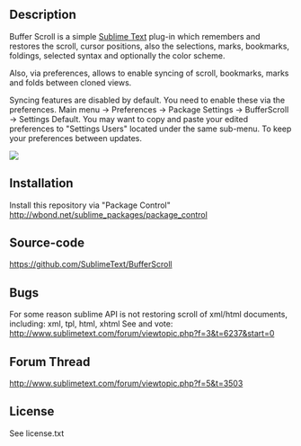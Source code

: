 Description
------------------

Buffer Scroll is a simple [Sublime Text](http://www.sublimetext.com/ ) plug-in which remembers and restores the scroll, cursor positions, also the selections, marks, bookmarks, foldings, selected syntax and optionally the color scheme.

Also, via preferences, allows to enable syncing of scroll, bookmarks, marks and folds between cloned views.

Syncing features are disabled by default. You need to enable these via the preferences. Main menu -> Preferences -> Package Settings -> BufferScroll -> Settings Default.
You may want to copy and paste your edited preferences to "Settings Users" located under the same sub-menu. To keep your preferences between updates.


<img src="http://dl.dropbox.com/u/9303546/SublimeText/BufferScoll/sync-scroll.png" border="0"/>

Installation
------------------

Install this repository via "Package Control" http://wbond.net/sublime_packages/package_control

Source-code
------------------

https://github.com/SublimeText/BufferScroll

Bugs
------------------

For some reason sublime API is not restoring scroll of xml/html documents, including: xml, tpl, html, xhtml
See and vote: http://www.sublimetext.com/forum/viewtopic.php?f=3&t=6237&start=0

Forum Thread
------------------

http://www.sublimetext.com/forum/viewtopic.php?f=5&t=3503

License
------------------

See license.txt